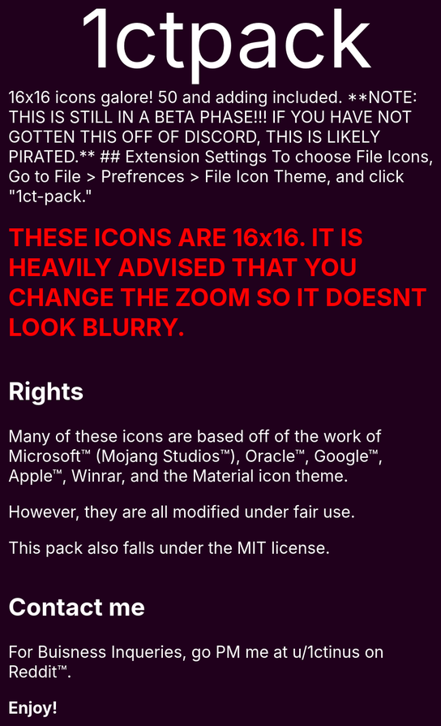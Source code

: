 <html>
<body style="background-color:#20001c;color:white;font-size:200%">
<div style="text-align:center;font-size:500%">1ctpack</div>
16x16 icons galore! 50 and adding included.
**NOTE: THIS IS STILL IN A BETA PHASE!!! IF YOU HAVE NOT GOTTEN THIS OFF OF DISCORD, THIS IS LIKELY PIRATED.**
## Extension Settings
To choose File Icons, Go to File > Prefrences > File Icon Theme, and click "1ct-pack."

<span style="color:red;font-size:150%;">**THESE ICONS ARE 16x16. IT IS HEAVILY ADVISED THAT YOU CHANGE THE ZOOM SO IT DOESNT LOOK BLURRY.**</span>

## Rights

Many of these icons are based off of the work of Microsoft™ (Mojang Studios™), Oracle™, Google™, Apple™, Winrar, and the Material icon theme. 

However, they are all modified under fair use.

This pack also falls under the MIT license.

## Contact me

For Buisness Inqueries, go PM me at u/1ctinus on Reddit™.

**Enjoy!**
</body>
</html>

